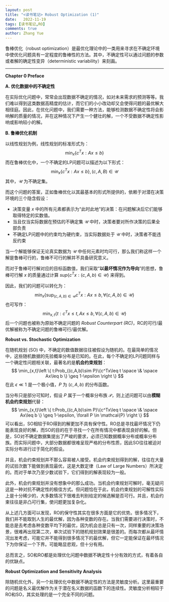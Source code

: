 ```yaml
---
layout: post
title: "<读书笔记> Robust Optimization (1)"
date:   2022-11-19
tags: [读书笔记,RO]
comments: true
author: Zhang Yue
---
```




鲁棒优化（robust optimization）是最优化理论中的一类用来寻求在不确定环境中使优化问题具有一定程度的鲁棒性的方法。其中，不确定性可以通过问题的参数或者解的确定性变异（deterministic variability）来刻画。

--------------------------------------------

**Chapter 0 Preface**

**A. 优化数据中的不确定性**

在实际优化问题中，常常会出现数据不确定的情况，如对未来需求的预测等等。我们难以得到这类数据高精度的估计，而它们的小小改动却又会使得问题的最优解大相径庭。因此，在优化问题中，我们需要一种方法，能够检测数据不确定性将会影响解的质量的情况，并在这种情况下产生一个健壮的解，一个不受数据不确定性影响或影响较小的解。

**B. 鲁棒优化机制**

以线性规划为例，线性规划的标准形式为：
$$
\min_{x} \{c^Tx: Ax \leq b\}
$$
而在鲁棒优化中，一个不确定的LP问题可以描述为以下形式：
$$
\min_{x} \{c^Tx: Ax \leq b\},(c,A,B)\in \mathcal{U}
$$
其中，$\mathcal{U}$ 为不确定集。

而这个问题的答案，正如鲁棒优化以其最基本的形式所提供的，依赖于对潜在决策环境的三个隐含假设：

- 决策变量 $x$ 中的所有元素都表示为“此时此地”的决策：在问题解决后它们能够取得特定的实数值。
- 当且仅当实际数据在预估的不确定集 $\mathcal{U}$ 中时，决策者要对所作决策的后果全部负责
- 不确定LP问题中的约束均为硬约束，当实际数据处于 $\mathcal{U}$ 中时，决策者不能违反约束

当一个解能够保证无论真实数据为 $\mathcal{U}$ 中任何元素时均可行，那么我们称这样一个解是鲁棒可行的，鲁棒不可行的解并不具备研究意义。

而对于鲁棒可行解对应的目标函数值，我们采取“**以最坏情况作为导向**”的思想，鲁棒可行解 $x$ 的质量通过计算 $sup\{c^Tx:(c,A,b) \in \mathcal{U}\}$ 来得到。

因此，我们的问题可以转化为：
$$
\min_{x} \left \{ \sup_{(c,A,b)\in \mathcal{U}} c^Tx: Ax\leq b, \forall (c,A,b)\in \mathcal{U} \right \}
$$
也可写作：
$$
\min_{x,t}\left \{ t:c^Tx \leq t, Ax \leq b, \forall (c,A,b) \in \mathcal{U} \right \} \tag{RC}
$$
后一个问题也被称为原始不确定问题的 *Robust Counterpart (RC)*，RC的可行/最优解被称为不确定问题的鲁棒可行/最优解。

**Robust vs. Stochastic Optimization**

在随机规划 (SO) 中，不确定的数值数据往往被假设为随机的。在最简单的情况中，这些随机数据的先验概率分布是已知的。在此，每个不确定的LP问题同样与一个确定性问题相关联，最著名的是**机会约束规划**：
$$
\min_{x,t}\left \{ t:Prob_{(c,A,b)\sim P}\{c^Tx\leq t \space \& \space Ax\leq b \} \geq 1-\epsilon \right \}
$$
在此 $\epsilon \ll 1$ 是一个极小值，$P$ 为 $(c,A,b)$ 的分布函数。

当分布只是部分可知时，假设 $P$ 属于一个概率分布族 $\mathcal{P}$，则上述问题可以由**模糊机会约束规划**代替：
$$
\min_{x,t}\left \{ t:Prob_{(c,A,b)\sim P}\{c^Tx\leq t \space \& \space Ax\leq b \} \geq 1-\epsilon, \forall P \in \mathcal{P} \right \}
$$
可以看出，SO相较于RO得到的解更加不具有保守性。RO总是寻找最坏情况下仍能表现良好的解，而SO的目的在于寻找一个在所有情况中都表现良好的解。但是，SO对不确定数据集提出了严峻的要求，必须已知数据概率分布或概率分布族。而实际问题中，大部分数据都很难呈现严格的分布性质，因此SO往往被迫对实际分布进行过于简化的假设。

并且，机会约束规划并不那么容易被人接受。机会约束规划得到的解，往往在大量的试验次数下能做到表现最优，这是大数定律（Law of Large Numbers）所决定的。而对于单次乃至少数试验下，它们得到的解表现较为一般。

此外，机会约束规划并没有想象中的那么成功。当机会约束规划可解时，毫无疑问这是一种对抗不确定性的极佳方式。但问题恰在于此，机会约束规划的可解性实际上是十分稀少的，大多数情况下很难去判别给定的候选解是否可行。并且，机会约束往往是非凸可行集，使问题更加复杂化。

从上述几方面可以发现，RO的保守性其实在很多方面是它的优势。很多情况下，我们并不能取到人生的最优解，因为各种变数的存在。当我们需要进行决策时，不能总是去考虑各种变数平均下的最优，因为机会总是只有一次，同样重要的决策场景，很难再出现第二次，单次试验下的随机规划效果是很差的。而每次都从最坏情况出发考虑，可能它并不能得到很多情况下的最优解，但它一定能保证在最坏情况下为你保证一个下界。可能略显悲观，但十分有用。

总而言之，SO和RO都是处理优化问题中数据不确定性十分有效的方式，有着各自的优缺点。

**Robust Optimization and Sensitivity Analysis**

除随机优化外，另一个处理优化中数据不确定性的方法是灵敏度分析。这里最重要的问题是名义最优解作为关于潜在名义数据的函数下的连续性。灵敏度分析相较于RO和SO，其实处理的是一个完全不同的问题。



